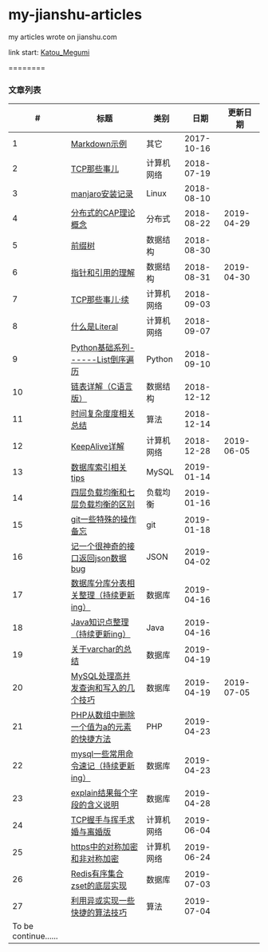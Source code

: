 # my-jianshu-articles
my articles wrote on jianshu.com

link start: [Katou_Megumi](https://www.jianshu.com/u/c8cb345feef2)

========

### 文章列表



| # | 标题 | 类别 | 日期 | 更新日期 |
|---| ---  | ---- | --- |   ---    |
| 1 | [Markdown示例](./其它/Markdown示例.md) | 其它 | 2017-10-16 |
| 2 | [TCP那些事儿](./计算机网络/TCP那些事儿.md) | 计算机网络 | 2018-07-19 |
| 3 | [manjaro安装记录](./外功/manjaro安装记录.md) | Linux | 2018-08-10 |
| 4 | [分布式的CAP理论概念](./服务端/分布式的CAP理论概念.md) | 分布式 | 2018-08-22 | 2019-04-29 |
| 5 | [前缀树](./数据结构/前缀树.md) | 数据结构 | 2018-08-30 |
| 6 | [指针和引用的理解](./数据结构/指针和引用的理解.md) | 数据结构 | 2018-08-31 | 2019-04-30 |
| 7 | [TCP那些事儿·续](./计算机网络/TCP那些事儿·续.md) | 计算机网络 | 2018-09-03 |
| 8 | [什么是Literal](./计算机网络/什么是Literal.md) | 计算机网络 | 2018-09-07 |
| 9 | [Python基础系列------List倒序遍历](./Python/Python基础系列------List倒序遍历.md) | Python | 2018-09-10 |
| 10 | [链表详解（C语言版）](./数据结构/链表详解（C语言版）.md) | 数据结构 | 2018-12-12 |
| 11 | [时间复杂度度相关总结](./算法/时间复杂度相关总结.md) | 算法 | 2018-12-14 |
| 12 | [KeepAlive详解](./计算机网络/KeepAlive详解.md) | 计算机网络 | 2018-12-28 | 2019-06-05 |
| 13 | [数据库索引相关tips](./数据库/数据库索引相关tips.md) | MySQL | 2019-01-14 |
| 14 | [四层负载均衡和七层负载均衡的区别](./服务端/四层负载均衡和七层负载均衡的区别.md) | 负载均衡 | 2019-01-16 |
| 15 | [git一些特殊的操作备忘](./git/git一些特殊的操作备忘.md) | git | 2019-01-18 |
| 16 | [记一个很神奇的接口返回json数据bug](./bug/记一个很神奇的接口返回json数据bug.md) | JSON | 2019-04-02 |
| 17 | [数据库分库分表相关整理（持续更新ing）](./数据库/数据库分库分表相关整理（持续更新ing）.md) | 数据库 | 2019-04-16 |
| 18 | [Java知识点整理（持续更新ing）](./Java/Java知识点整理（持续更新ing）.md) | Java | 2019-04-16 |
| 19 | [关于varchar的总结](./数据库/关于varchar的总结.md) | 数据库 | 2019-04-19 |
| 20 | [MySQL处理高并发查询和写入的几个技巧](./数据库/MySQL处理高并发查询和写入的几个技巧.md) | 数据库 | 2019-04-19 | 2019-07-05 |
| 21 | [PHP从数组中删除一个值为a的元素的快捷方法](./PHP/PHP从数组中删除一个值为a的元素的快捷方法.md) | PHP | 2019-04-23 |
| 22 | [mysql一些常用命令速记（持续更新ing）](./数据库/mysql一些常用命令速记（持续更新ing）.md) | 数据库 | 2019-04-23 |
| 23 | [explain结果每个字段的含义说明](./数据库/explain结果每个字段的含义说明.md) | 数据库 | 2019-04-28 |
| 24 | [TCP握手与挥手求婚与离婚版](./计算机网络/TCP握手与挥手求婚与离婚版.md) | 计算机网络 | 2019-06-04 |
| 25 | [https中的对称加密和非对称加密](./计算机网络/https中的对称加密和非对称加密.md) | 计算机网络 | 2019-06-24 |
| 26 | [Redis有序集合zset的底层实现](./数据库/Redis有序集合zset的底层实现.md) | 数据库 | 2019-07-03 |
| 27 | [利用异或实现一些快捷的算法技巧](./算法/利用异或实现一些快捷的算法技巧.md) | 算法 | 2019-07-04 |
| To be continue...... |

